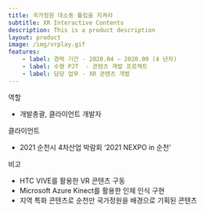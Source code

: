 ```yaml
---
title: 국가정원 대소동 튤립을 지켜라
subtitle: XR Interactive Contents
description: This is a product description
layout: product
image: /img/vrplay.gif
features:
    - label: 경력 기간 - 2020.04 – 2020.09 (4 년차)  
    - label: 수행 PJT  - 콘텐츠 개발 프로젝트  
    - label: 담당 업무 - XR 콘텐츠 개발  
---
```


역할  
- 개발총괄, 클라이언트 개발자  

클라이언트  
- 2021 순천시 4차산업 박람회 ‘2021 NEXPO in 순천’  
  
비고  
- HTC VIVE를 활용한 VR 콘텐츠 구동  
- Microsoft Azure Kinect를 활용한 인체 인식 구현  
- 지역 특화 콘텐츠로 순천만 국가정원을 배경으로 기획된 콘텐츠  
